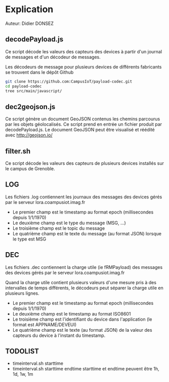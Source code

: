 # Explication
Auteur: Didier DONSEZ

## decodePayload.js
Ce script décode les valeurs des capteurs des devices à partir d'un journal de messages et d'un décodeur de messages.

Les décodeurs de message pour plusieurs devices de différents fabricants se trouvent dans le dépôt Github

```bash
git clone https://github.com:CampusIoT/payload-codec.git  
cd payload-codec
tree src/main/javascript/
```

## dec2geojson.js

Ce script génère un document GeoJSON contenus les chemins parcourus par les objets géolocalisés.
Ce script prend en entrée un fichier produit par decodePayload.js.
Le document GeoJSON peut être visualisé et réédité avec http://geojson.io/

## filter.sh
Ce script décode les valeurs des capteurs de plusieurs devices installés sur le campus de Grenoble.

## LOG
Les fichiers .log contiennent les journaux des messages des devices gérés par le serveur lora.coampusiot.imag.fr

* Le premier champ est le timestamp au format epoch (millisecondes depuis 1/1/1970)
* Le deuxième champ est le type du message (MSG, ...)
* Le troisième champ est le topic du message
* Le quatrième champ est le texte du message (au format JSON) lorsque le type est MSG

## DEC
Les fichiers .dec contiennent la charge utile (ie fRMPayload) des messages des devices gérés par le serveur lora.coampusiot.imag.fr

Quand la charge utile contient plusieurs valeurs d'une mesure pris à des intervalles de temps différents, le décodeurs peut séparer la charge utile en plusieurs lignes.

* Le premier champ est le timestamp au format epoch (millisecondes depuis 1/1/1970)
* Le deuxième champ est le timestamp au format ISO8601
* Le troisième champ est l'identifiant du device dans l'application (le format est APPNAME/DEVEUI)
* Le quatrième champ est le texte (au format JSON) de la valeur des capteurs du device à l'instant du timestamp.


## TODOLIST
* timeinterval.sh starttime
* timeinterval.sh starttime endtime
starttime et endtime peuvent être 1h, 1d, 1w, 1m 
